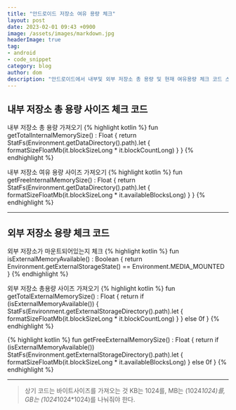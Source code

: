 ```yaml
---
title: "안드로이드 저장소 여유 용량 체크"
layout: post
date: 2023-02-01 09:43 +0900
image: /assets/images/markdown.jpg
headerImage: true
tag:
- android
- code_snippet
category: blog
author: dom
description: "안드로이드에서 내부및 외부 저장소 총 용량 및 현재 여유용량 체크 코드 스니펫"
---
```


## 내부 저장소 총 용량 사이즈 체크 코드

내부 저장소 총 용량 가져오기
{% highlight kotlin %}
fun getTotalInternalMemorySize() : Float {
    return StatFs(Environment.getDataDirectory().path).let {
        formatSizeFloatMb(it.blockSizeLong * it.blockCountLong)
    }
}
{% endhighlight %}

내부 저장소 여유 용량 사이즈 가져오기
{% highlight kotlin %}
fun getFreeInternalMemorySize() : Float {
    return StatFs(Environment.getDataDirectory().path).let {
        formatSizeFloatMb(it.blockSizeLong * it.availableBlocksLong)
    }
}
{% endhighlight %}

---

## 외부 저장소 용량 체크 코드

외부 저장소가 마운트되어있는지 체크
{% highlight kotlin %}
fun isExternalMemoryAvailable() : Boolean {
    return Environment.getExternalStorageState() == Environment.MEDIA_MOUNTED
}
{% endhighlight %}

외부 저장소 총용량 사이즈 가져오기
{% highlight kotlin %}
fun getTotalExternalMemorySize() : Float {
    return if (isExternalMemoryAvailable()) {
        StatFs(Environment.getExternalStorageDirectory().path).let {
            formatSizeFloatMb(it.blockSizeLong * it.blockCountLong)
        }
    } else 0f
}
{% endhighlight %}


{% highlight kotlin %}
fun getFreeExternalMemorySize() : Float {
    return if (isExternalMemoryAvailable())
        StatFs(Environment.getExternalStorageDirectory().path).let {
            formatSizeFloatMb(it.blockSizeLong * it.availableBlocksLong)
        }
    else 0f
}
{% endhighlight %}

---
> 상기 코드는 바이트사이즈를 가져오는 것 KB는 1024를, MB는 (1024*1024)를, GB는 (1024*1024*1024)를 나눠줘야 한다.
